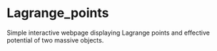 # Lagrange_points
Simple interactive webpage displaying Lagrange points and effective potential of two massive objects.
